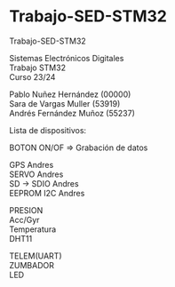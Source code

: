 # Trabajo-SED-STM32

Trabajo-SED-STM32

Sistemas Electrónicos Digitales <br>
Trabajo STM32 <br>
Curso 23/24 <br>

Pablo Nuñez Hernández (00000) <br>
Sara de Vargas Muller (53919) <br>
Andrés Fernández Muñoz (55237) <br>


Lista de dispositivos: <br>

BOTON ON/OF => Grabación de datos <br>

GPS          Andres <br>
SERVO        Andres <br>
SD -> SDIO   Andres <br>
EEPROM I2C   Andres <br>

PRESION <br>
Acc/Gyr <br>
Temperatura <br>
DHT11 <br>

TELEM(UART) <br>
ZUMBADOR <br>
LED <br>
